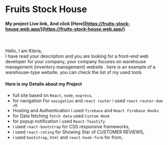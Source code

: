 # Fruits Stock House

#### My project Live link, And click [Here][https://fruits-stock-house.web.app/](https://fruits-stock-house.web.app/)

<br /><br />
Hello,
I am Kibria,
<br />
I have read your description and you are looking for a front-end web developer for your company, your company focuses on warehouse management (inventory management) website . here is an example of a warehouse-type website. you can check the list of my used tools

#### Here is my Details about my Project

- full site based on `React`, `node`, `express`,
- for navigation For `navigation` and `react router` i used `react-router-dom v6`
- Hosting and Authentication i used `firebase` and `React Firebase Hooks`
- for Data fetching `fetch data` used `Custom Hook`
- for popup notification i used `React-Toastify`
- i used `react-bootstrap` for CSS responsive frameworks,
- i used `react-rating` for Showing Star of CUSTOMER REVIEWS,
- i used `bootstrap`, `html` and `react-hook-form` for from,

